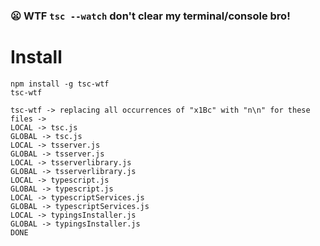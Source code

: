 ### 😦 WTF `tsc --watch` don't clear my terminal/console bro!

# Install
```
npm install -g tsc-wtf
tsc-wtf
```
```
tsc-wtf -> replacing all occurrences of "x1Bc" with "n\n" for these files ->
LOCAL -> tsc.js
GLOBAL -> tsc.js
LOCAL -> tsserver.js
GLOBAL -> tsserver.js
LOCAL -> tsserverlibrary.js
GLOBAL -> tsserverlibrary.js
LOCAL -> typescript.js
GLOBAL -> typescript.js
LOCAL -> typescriptServices.js
GLOBAL -> typescriptServices.js
LOCAL -> typingsInstaller.js
GLOBAL -> typingsInstaller.js
DONE
```
